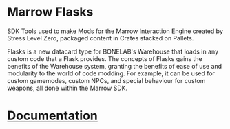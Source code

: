 # Marrow Flasks
SDK Tools used to make Mods for the Marrow Interaction Engine created by Stress Level Zero, packaged content in Crates stacked on Pallets.

Flasks is a new datacard type for BONELAB's Warehouse that loads in any custom code that a Flask provides. The concepts of Flasks gains the benefits of the Warehouse system, granting the benefits of ease of use and modularity to the world of code modding. For example, it can be used for custom gamemodes, custom NPCs, and special behaviour for custom weapons, all done within the Marrow SDK.

# [Documentation](https://github.com/maranarasauce/MarrowFlasks/wiki)
